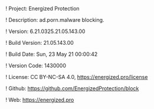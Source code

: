 ! Project: Energized Protection

! Description: ad.porn.malware blocking.

! Version: 6.21.0325.21.05.143.00

! Build Version: 21.05.143.00

! Build Date: Sun, 23 May 21 00:00:42

! Version Code: 1430000

! License: CC BY-NC-SA 4.0, https://energized.pro/license

! Github: https://github.com/EnergizedProtection/block

! Web: https://energized.pro
